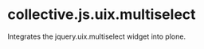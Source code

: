 collective.js.uix.multiselect
=============================

Integrates the jquery.uix.multiselect widget into plone.
